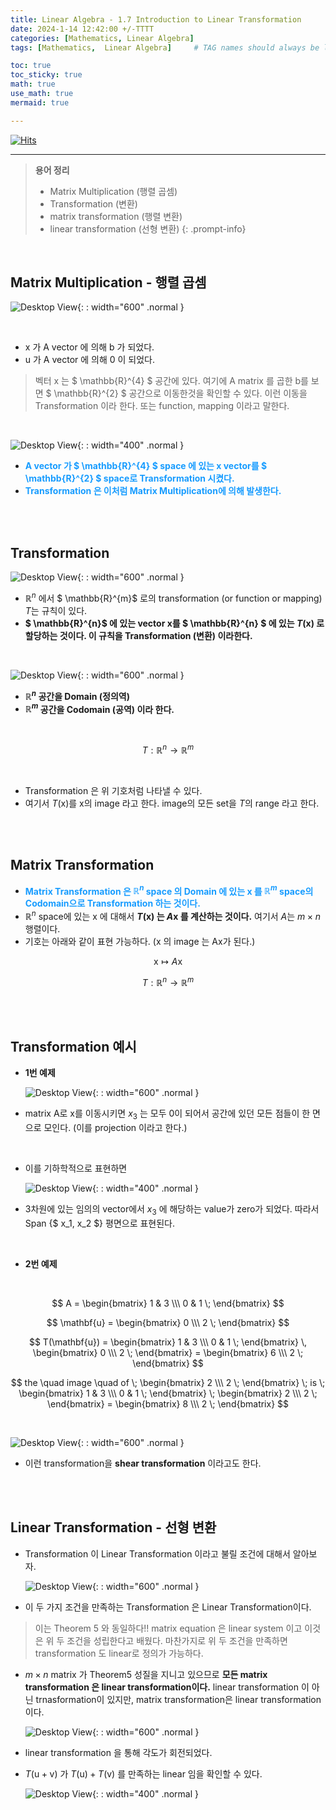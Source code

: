 ```yaml
---
title: Linear Algebra - 1.7 Introduction to Linear Transformation
date: 2024-1-14 12:42:00 +/-TTTT
categories: [Mathematics, Linear Algebra]
tags: [Mathematics,  Linear Algebra]     # TAG names should always be lowercase

toc: true
toc_sticky: true
math: true
use_math: true
mermaid: true

---
```


[![Hits](https://hits.seeyoufarm.com/api/count/incr/badge.svg?url=https%3A%2F%2Fepheria.github.io&count_bg=%2379C83D&title_bg=%23555555&icon=&icon_color=%23E7E7E7&title=views&edge_flat=false)](https://hits.seeyoufarm.com)

---

> **용어 정리**   
> * Matrix Multiplication (행렬 곱셈)
> * Transformation (변환)
> * matrix transformation (행렬 변환)
> * linear transformation (선형 변환)
{: .prompt-info}

<br>

## Matrix Multiplication - 행렬 곱셈

   ![Desktop View](/assets/img/post/mathematics/linearalgebra7_01.png){: : width="600" .normal }

<br>

- x 가 A vector 에 의해 b 가 되었다.
- u 가 A vector 에 의해 0 이 되었다.
> 벡터 x 는 $ \mathbb{R}^{4} $ 공간에 있다. 여기에 A matrix 를 곱한 b를 보면 $ \mathbb{R}^{2} $ 공간으로 이동한것을 확인할 수 있다. 이런 이동을 Transformation 이라 한다. 또는 function, mapping 이라고 말한다.

<br>

   ![Desktop View](/assets/img/post/mathematics/linearalgebra7_02.png){: : width="400" .normal }

-  **<span style="color:#179CFF">A vector 가 $ \mathbb{R}^{4} $ space 에 있는 x vector를 $ \mathbb{R}^{2} $ space로 Transformation 시켰다.</span>**
-  **<span style="color:#179CFF">Transformation 은 이처럼 Matrix Multiplication에 의해 발생한다.</span>**

<br>
<br>

## Transformation

   ![Desktop View](/assets/img/post/mathematics/linearalgebra7_03.png){: : width="600" .normal }

- $\mathbb{R}^{n}$ 에서 $ \mathbb{R}^{m}$ 로의 transformation (or function or mapping) $T$는 규칙이 있다.
- **$ \mathbb{R}^{n}$ 에 있는 vector x를 $ \mathbb{R}^{n} $ 에 있는 $T(\mathrm{x})$ 로 할당하는 것이다. 이 규칙을 Transformation (변환) 이라한다.**

<br>

   ![Desktop View](/assets/img/post/mathematics/linearalgebra7_04.png){: : width="600" .normal }

- **$\mathbb{R}^{n}$ 공간을 Domain (정의역)**
- **$\mathbb{R}^{m}$ 공간을 Codomain (공역) 이라 한다.**

<br>

$$ T : \mathbb{R}^{n} \rightarrow \mathbb{R}^{m} $$

<br>

- Transformation 은 위 기호처럼 나타낼 수 있다.
- 여기서 $T(\mathrm{x})$를 x의 image 라고 한다. image의 모든 set을 $T$의 range 라고 한다.


<br>
<br>

## Matrix Transformation

- **<span style="color:#179CFF">Matrix Transformation 은 $\mathbb{R}^{n}$ space 의 Domain 에 있는 x 를 $\mathbb{R}^{m}$ space의 Codomain으로 Transformation 하는 것이다.</span>**
- $\mathbb{R}^{n}$ space에 있는 x 에 대해서 **$T(\mathrm{x})$ 는 $A\mathrm{x}$ 를 계산하는 것이다.** 여기서 $A$는 $m \times n$ 행렬이다.
- 기호는 아래와 같이 표현 가능하다. (x 의 image 는 Ax가 된다.)

$$ \mathrm{x} \mapsto A\mathrm{x} $$ 

$$ T : \mathbb{R}^{n} \rightarrow \mathbb{R}^{m} $$

<br>
<br>

## Transformation 예시

- **1번 예제**

   ![Desktop View](/assets/img/post/mathematics/linearalgebra7_05.png){: : width="600" .normal }

- matrix A로 x를 이동시키면 $x_3$ 는 모두 0이 되어서 공간에 있던 모든 점들이 한 면으로 모인다. (이를 projection 이라고 한다.)

<br>

- 이를 기하학적으로 표현하면

   ![Desktop View](/assets/img/post/mathematics/linearalgebra7_06.png){: : width="400" .normal }

- 3차원에 있는 임의의 vector에서 $x_3$ 에 해당하는 value가 zero가 되었다. 따라서 Span {$ x_1, x_2 $} 평면으로 표현된다.

<br>

- **2번 예제**

<br>

$$ A = \begin{bmatrix} 1 & 3 \\\ 0 & 1 \; \end{bmatrix} $$

$$ \mathbf{u} = \begin{bmatrix} 0 \\\ 2 \; \end{bmatrix} $$

$$ T(\mathbf{u}) = \begin{bmatrix} 1 & 3 \\\ 0 & 1 \; \end{bmatrix} \, \begin{bmatrix} 0 \\\ 2 \; \end{bmatrix} = \begin{bmatrix} 6 \\\ 2 \; \end{bmatrix}  $$

$$ the \quad image \quad of \; \begin{bmatrix} 2 \\\ 2 \; \end{bmatrix} \; is \; \begin{bmatrix} 1 & 3 \\\ 0 & 1 \; \end{bmatrix} \; \begin{bmatrix} 2 \\\ 2 \; \end{bmatrix} = \begin{bmatrix} 8 \\\ 2 \; \end{bmatrix} $$

<br>

   ![Desktop View](/assets/img/post/mathematics/linearalgebra7_07.png){: : width="600" .normal }

- 이런 transformation을 **shear transformation** 이라고도 한다.

<br>
<br>

## Linear Transformation - 선형 변환

- Transformation 이 Linear Transformation 이라고 불릴 조건에 대해서 알아보자.

   ![Desktop View](/assets/img/post/mathematics/linearalgebra7_08.png){: : width="600" .normal }

- 이 두 가지 조건을 만족하는 Transformation 은 Linear Transformation이다.
> 이는 Theorem 5 와 동일하다!! matrix equation 은 linear system 이고 이것은 위 두 조건을 성립한다고 배웠다. 마찬가지로 위 두 조건을 만족하면 transformation 도 linear로 정의가 가능하다.

-  $m \times n$ matrix 가 Theorem5 성질을 지니고 있으므로 **모든 matrix transformation 은 linear transformation이다.** linear transformation 이 아닌 trnasformation이 있지만, matrix transformation은 linear transformation이다.

   ![Desktop View](/assets/img/post/mathematics/linearalgebra7_09.png){: : width="600" .normal }

- linear transformation 을 통해 각도가 회전되었다.
- $T(\mathrm{u + v})$ 가 $T(\mathrm{u}) + T(\mathrm{v})$ 를 만족하는 linear 임을 확인할 수 있다.

   ![Desktop View](/assets/img/post/mathematics/linearalgebra7_10.png){: : width="400" .normal }
